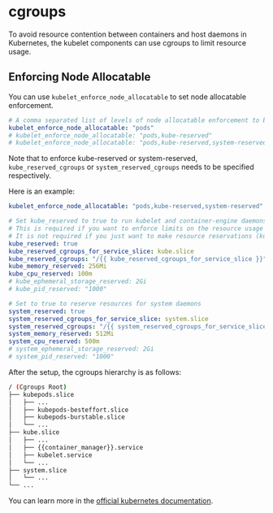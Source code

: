 # cgroups

To avoid resource contention between containers and host daemons in Kubernetes, the kubelet components can use cgroups to limit resource usage.

## Enforcing Node Allocatable

You can use `kubelet_enforce_node_allocatable` to set node allocatable enforcement.

```yaml
# A comma separated list of levels of node allocatable enforcement to be enforced by kubelet.
kubelet_enforce_node_allocatable: "pods"
# kubelet_enforce_node_allocatable: "pods,kube-reserved"
# kubelet_enforce_node_allocatable: "pods,kube-reserved,system-reserved"
```

Note that to enforce kube-reserved or system-reserved, `kube_reserved_cgroups` or `system_reserved_cgroups` needs to be specified respectively.

Here is an example:

```yaml
kubelet_enforce_node_allocatable: "pods,kube-reserved,system-reserved"

# Set kube_reserved to true to run kubelet and container-engine daemons in a dedicated cgroup.
# This is required if you want to enforce limits on the resource usage of these daemons.
# It is not required if you just want to make resource reservations (kube_memory_reserved, kube_cpu_reserved, etc.)
kube_reserved: true
kube_reserved_cgroups_for_service_slice: kube.slice
kube_reserved_cgroups: "/{{ kube_reserved_cgroups_for_service_slice }}"
kube_memory_reserved: 256Mi
kube_cpu_reserved: 100m
# kube_ephemeral_storage_reserved: 2Gi
# kube_pid_reserved: "1000"

# Set to true to reserve resources for system daemons
system_reserved: true
system_reserved_cgroups_for_service_slice: system.slice
system_reserved_cgroups: "/{{ system_reserved_cgroups_for_service_slice }}"
system_memory_reserved: 512Mi
system_cpu_reserved: 500m
# system_ephemeral_storage_reserved: 2Gi
# system_pid_reserved: "1000"
```

After the setup, the cgroups hierarchy is as follows:

```bash
/ (Cgroups Root)
├── kubepods.slice
│   ├── ...
│   ├── kubepods-besteffort.slice
│   ├── kubepods-burstable.slice
│   └── ...
├── kube.slice
│   ├── ...
│   ├── {{container_manager}}.service
│   ├── kubelet.service
│   └── ...
├── system.slice
│   └── ...
└── ...
```

You can learn more in the [official kubernetes documentation](https://kubernetes.io/docs/tasks/administer-cluster/reserve-compute-resources/).
